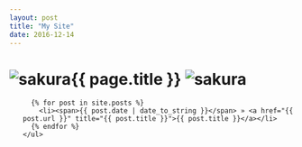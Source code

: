 ```yaml
---
layout: post
title: "My Site"
date: 2016-12-14
---
```

<h1> <img src="http://www.yavf.or.th/bitrix/1%E0%B9%90/sakura_falling.gif" alt="sakura"/>{{ page.title }} <img src="http://www.yavf.or.th/bitrix/1%E0%B9%90/sakura_falling.gif" alt="sakura"/></h1>
	<ul class="posts">

	  {% for post in site.posts %}
	    <li><span>{{ post.date | date_to_string }}</span> » <a href="{{ post.url }}" title="{{ post.title }}">{{ post.title }}</a></li>
	  {% endfor %}
	</ul>
        
